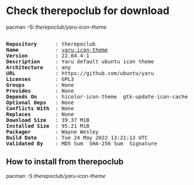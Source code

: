 # Check therepoclub for download

pacman -Si *therepoclub/yaru-icon-theme*

<div class="highlight"><pre class="highlight"><text>
<b>Repository</b>      : therepoclub
<b>Name</b>            : <a href="../../x86_64/yaru-icon-theme-22.04.4-1-any.pkg.tar.zst">yaru-icon-theme</a>
<b>Version</b>         : 22.04.4-1
<b>Description</b>     : Yaru default ubuntu icon theme
<b>Architecture</b>    : any
<b>URL</b>             : https://github.com/ubuntu/yaru
<b>Licenses</b>        : GPL3
<b>Groups</b>          : None
<b>Provides</b>        : None
<b>Depends On</b>      : hicolor-icon-theme  gtk-update-icon-cache  librsvg  humanity-icon-theme
<b>Optional Deps</b>   : None
<b>Conflicts With</b>  : None
<b>Replaces</b>        : None
<b>Download Size</b>   : 39.37 MiB
<b>Installed Size</b>  : 95.21 MiB
<b>Packager</b>        : Wayne Wesley <wayne6324@gmail.com>
<b>Build Date</b>      : Tue 24 May 2022 13:21:13 UTC
<b>Validated By</b>    : MD5 Sum  SHA-256 Sum  Signature
</text></pre></div>

## How to install from therepoclub

pacman -S *therepoclub/yaru-icon-theme*

